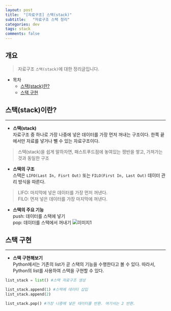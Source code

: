 ```yaml
---
layout: post
title:  "[자료구조] 스택(stack)"
subtitle:   "자료구조 스택 정리"
categories: dev
tags: stack
comments: false
---
```


## 개요
> 자료구조 `스택(stack)`에 대한 정리글입니다.

- 목차
	- [스택(stack)란?](#스택(stack)란?) 
  - [스택 구현](#스택-구현)

## 스택(stack)이란?
---

* __스택(stack)__  
자료구조 중 하나로 가장 나중에 넣은 데이터를 가장 먼저 꺼내는 구조이다. 한쪽 끝에서만 자료를 넣거나 뺄 수 있는 자료구조이다.  
> 스택(stack)을 쉽게 말하자면, 패스트푸드점에 놓여있는 쟁반을 쌓고, 가져가는 것과 동일한 구조

* __스택의 구조__  
스택은 `LIFO(Last In, Fisrt Out)` 또는 `FILO(First In, Last Out)` 데이터 관리 방식을 따른다.
> LIFO: 마지막에 넣은 데이터를 가장 먼저 꺼낸다.  
> FILO: 먼저 넣은 데이터를 가장 마지막에 꺼낸다. 

  - __스택의 주요 기능__  
  push: 데이터를 스택에 넣기  
  pop: 데이터를 스택에서 꺼내기
![이미지1](https://jsim6342.github.io/assets/img/dev/algorithm/2021-04-14-dev-algorithm-stack-picture1.png)


## 스택 구현
---

* __스택 구현해보기__    
Python에서는 기존의 list가 곧 스택의 기능을 수행한다고 볼 수 있다. 따라서, Python의 list를 사용하여 스택을 구현할 수 있다.

```python
list_stack = list() #스택 자료구조 생성

list_stack.append(1) #스택에 데이터 삽입
list_stack.append(2)

list_stack.pop() #가장 나중에 넣은 데이터를 반환. 여기서는 2 반환.
```
